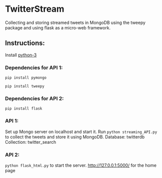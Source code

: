# TwitterStream

Collecting and storing streamed tweets in MongoDB using the tweepy package and using flask as a micro-web framework.

## Instructions:

Install [python-3](https://www.python.org/downloads/)

### Dependencies for API 1:
`pip install pymongo`

`pip install tweepy`

### Dependencies for API 2:
`pip install flask`

### API 1:
Set up Mongo server on localhost and start it.
Run `python streaming_API.py` to collect the tweets and store it using MongoDB.
Database: twitterdb
Collection: twitter_search

### API 2:
`python flask_html.py` to start the server.
http://127.0.0.1:5000/ for the home page
